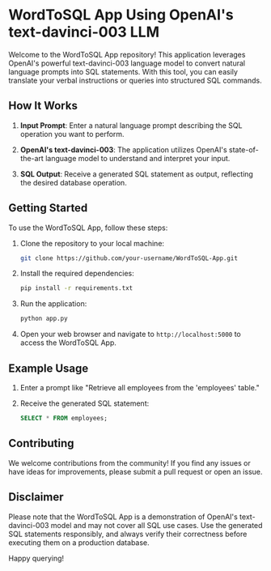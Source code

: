 # WordToSQL App Using OpenAI's text-davinci-003 LLM

Welcome to the WordToSQL App repository! This application leverages OpenAI's powerful text-davinci-003 language model to convert natural language prompts into SQL statements. With this tool, you can easily translate your verbal instructions or queries into structured SQL commands.

## How It Works

1. **Input Prompt**: Enter a natural language prompt describing the SQL operation you want to perform.

2. **OpenAI's text-davinci-003**: The application utilizes OpenAI's state-of-the-art language model to understand and interpret your input.

3. **SQL Output**: Receive a generated SQL statement as output, reflecting the desired database operation.

## Getting Started

To use the WordToSQL App, follow these steps:

1. Clone the repository to your local machine:

   ```bash
   git clone https://github.com/your-username/WordToSQL-App.git
   ```

2. Install the required dependencies:

   ```bash
   pip install -r requirements.txt
   ```

3. Run the application:

   ```bash
   python app.py
   ```

4. Open your web browser and navigate to `http://localhost:5000` to access the WordToSQL App.

## Example Usage

1. Enter a prompt like "Retrieve all employees from the 'employees' table."

2. Receive the generated SQL statement: 
   ```sql
   SELECT * FROM employees;
   ```

## Contributing

We welcome contributions from the community! If you find any issues or have ideas for improvements, please submit a pull request or open an issue.

## Disclaimer

Please note that the WordToSQL App is a demonstration of OpenAI's text-davinci-003 model and may not cover all SQL use cases. Use the generated SQL statements responsibly, and always verify their correctness before executing them on a production database.

Happy querying!
